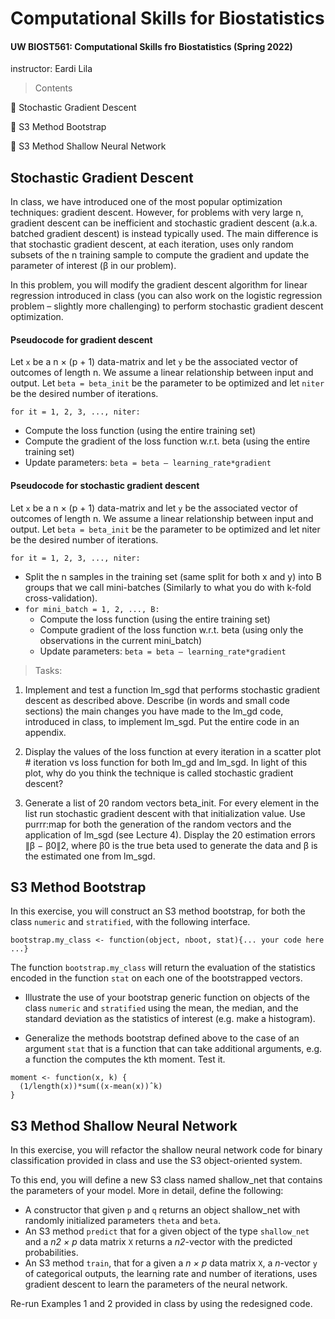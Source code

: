 # Computational Skills for Biostatistics
#### UW BIOST561: Computational Skills fro Biostatistics (Spring 2022)
instructor: Eardi Lila

> Contents

🌟 Stochastic Gradient Descent 

🌟 S3 Method Bootstrap

🌟 S3 Method Shallow Neural Network 

## Stochastic Gradient Descent 

In class, we have introduced one of the most popular optimization techniques: gradient descent. However, for problems with very large n, gradient descent can be inefficient and stochastic gradient descent (a.k.a. batched gradient descent) is instead typically used. The main difference is that stochastic gradient descent, at each iteration, uses only random subsets of the n training sample to compute the gradient and update the parameter of interest (β in our problem).

In this problem, you will modify the gradient descent algorithm for linear regression introduced in class (you can also work on the logistic regression problem – slightly more challenging) to perform stochastic gradient descent optimization.

#### Pseudocode for gradient descent

Let `x` be a n × (p + 1) data-matrix and let `y` be the associated vector of outcomes of length n. We assume a linear relationship between input and output. Let `beta = beta_init` be the parameter to be optimized and let `niter` be the desired number of iterations.

`for it = 1, 2, 3, ..., niter:`
- Compute the loss function (using the entire training set)
- Compute the gradient of the loss function w.r.t. beta (using the entire training set)
- Update parameters: `beta = beta – learning_rate*gradient`

#### Pseudocode for stochastic gradient descent

Let `x` be a n × (p + 1) data-matrix and let `y` be the associated vector of outcomes of length n. We assume a linear relationship between input and output. Let `beta = beta_init` be the parameter to be optimized and let niter be the desired number of iterations.

`for it = 1, 2, 3, ..., niter:`

- Split the n samples in the training set (same split for both x and y) into B groups that we call
mini-batches (Similarly to what you do with k-fold cross-validation).
- `for mini_batch = 1, 2, ..., B:`
    - Compute the loss function (using the entire training set)
    - Compute gradient of the loss function w.r.t. beta (using only the observations in the current mini_batch)
    - Update parameters: `beta = beta – learning_rate*gradient`

> Tasks:
1. Implement and test a function lm_sgd that performs stochastic gradient descent as described above. Describe (in words and small code sections) the main changes you have made to the lm_gd code, introduced in class, to implement lm_sgd. Put the entire code in an appendix.

2. Display the values of the loss function at every iteration in a scatter plot # iteration vs loss function for both lm_gd and lm_sgd. In light of this plot, why do you think the technique is called stochastic gradient descent?

3. Generate a list of 20 random vectors beta_init. For every element in the list run stochastic gradient descent with that initialization value. Use purrr:map for both the generation of the random vectors and the application of lm_sgd (see Lecture 4). Display the 20 estimation errors ∥β − β0∥2, where β0 is the true beta used to generate the data and β is the estimated one from lm_sgd.

## S3 Method Bootstrap

In this exercise, you will construct an S3 method bootstrap, for both the class `numeric` and `stratified`, with the following interface.

```
bootstrap.my_class <- function(object, nboot, stat){... your code here ...}
```
The function `bootstrap.my_class` will return the evaluation of the statistics encoded in the function `stat` on each one of the bootstrapped vectors. 

- Illustrate the use of your bootstrap generic function on objects of the class `numeric` and `stratified` using the mean, the median, and the standard deviation as the statistics of interest (e.g. make a histogram).

- Generalize the methods bootstrap defined above to the case of an argument `stat` that is a function that can take additional arguments, e.g. a function the computes the kth moment. Test it.

```
moment <- function(x, k) {
  (1/length(x))*sum((x-mean(x))ˆk)
}
```

## S3 Method Shallow Neural Network 

In this exercise, you will refactor the shallow neural network code for binary classification provided in class and use the S3 object-oriented system.

To this end, you will define a new S3 class named shallow_net that contains the parameters of your model. More in detail, define the following:

- A constructor that given `p` and `q` returns an object shallow_net with randomly initialized parameters `theta` and `beta`.
- An S3 method `predict` that for a given object of the type `shallow_net` and a *n2 × p* data matrix `X` returns a *n2*-vector with the predicted probabilities.
- An S3 method `train`, that for a given a *n × p* data matrix `X`, a *n*-vector `y` of categorical outputs, the learning rate and number of iterations, uses gradient descent to learn the parameters of the neural network.

Re-run Examples 1 and 2 provided in class by using the redesigned code.



